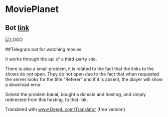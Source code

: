 # MoviePlanet

## Bot [link](https://t.me/watch_films_and_serials_bot)

![LOGO](https://kingzmsk.ru//static/img/logo.png "MoviePlanet")

##Telegram bot for watching movies.

It works through the api of a third-party site. 

There is also a small problem, it is related to the fact that the links to the shows do not open. They do not open due to the fact that when requested the server looks for the title "Referer" and if it is absent, the player will show a download error. 

Solved the problem banal, bought a domain and hosting, and simply redirected from this hosting, to that link.

Translated with www.DeepL.com/Translator (free version)
